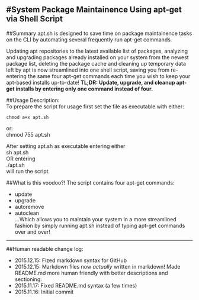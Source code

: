 #System Package Maintainence Using apt-get via Shell Script
---
##Summary
apt.sh is designed to save time on package maintainence
tasks on the CLI by automating several frequently run 
apt-get commands.

Updating apt repositories to the latest available list 
of packages, analyzing and upgrading packages already 
installed on your system from the newest package list, 
deleting the package cache and cleaning up temporary 
data left by apt is now streamlined into one shell 
script, saving you from re-entering the same four 
apt-get commands each time you wish to keep your 
apt-based installs up-to-date! 
**TL;DR: Update, upgrade, and cleanup apt-get installs 
by entering only one command instead of four.**

##Usage Description:  
To prepare the script for usage first set the file as
executable with either:

	chmod a+x apt.sh  
or:  
	chmod 755 apt.sh

After setting apt.sh as executable entering either  
	sh apt.sh  
OR entering  
	./apt.sh  
will run the script.

##What is this voodoo?!
The script contains four apt-get commands:  
+ update  
+ upgrade  
+ autoremove  
+ autoclean  
...Which allows you to maintain your system in a more 
streamlined fashion by simply running apt.sh instead of 
typing apt-get commands over and over!

---
##Human readable change log:

+ 2015.12.15: Fized markdown syntax for GitHub
+ 2015.12.15: Markdown files now *actually* written in markdown! Made README.md more human friendly with better descriptions and sectioning.
+ 2015.11.17: Fixed README.md syntax (a few times)
+ 2015.11.16: Initial commit
